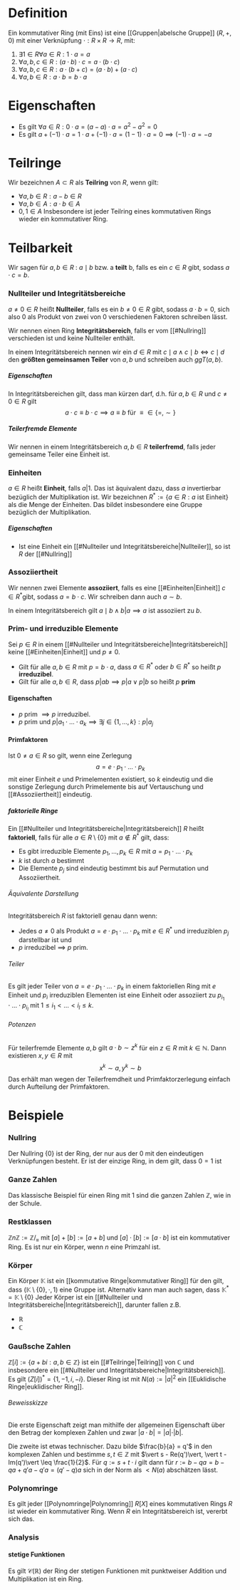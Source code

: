 # Definition
Ein kommutativer Ring (mit Eins) ist eine [[Gruppen|abelsche Gruppe]] $(R,+,0)$ mit einer Verknüpfung $\cdot:R \times R \rightarrow R$, mit:
1) $\exists 1\in R \forall a \in R : 1\cdot a = a$ 
2) $\forall a,b,c \in R: (a\cdot b)\cdot c = a \cdot (b\cdot c)$ 
3) $\forall a,b,c \in R:  a \cdot (b+c) = (a\cdot b) + (a \cdot c)$ 
4) $\forall a,b \in R: a\cdot b = b\cdot a$ 

# Eigenschaften
- Es gilt $\forall a \in R: 0 \cdot a = (a-a)\cdot a = a^{2}-a^{2}= 0$ 
- Es gilt $a + (-1)\cdot a = 1 \cdot a + (-1)\cdot a = (1-1) \cdot a = 0 \implies (-1)\cdot a = -a$  

# Teilringe
Wir bezeichnen $A \subset R$ als **Teilring** von $R$, wenn gilt:
- $\forall a,b\in R: a-b \in R$ 
- $\forall a,b \in A: a\cdot b\in A$
- $0,1 \in A$ 
Insbesondere ist jeder Teilring eines kommutativen Rings wieder ein kommutativer Ring.


# Teilbarkeit
Wir sagen für $a,b \in R$ :  $a \mid b$ bzw. a **teilt** b, falls es ein $c\in R$ gibt, sodass $a \cdot c = b$.

### Nullteiler und Integritätsbereiche
$a \neq 0 \in R$ heißt **Nullteiler**, falls es ein $b \neq 0 \in R$ gibt, sodass $a\cdot b = 0$, sich also 0 als Produkt  von zwei von 0 verschiedenen Faktoren schreiben lässt.

Wir nennen einen Ring **Integritätsbereich**, falls er vom [[#Nullring]] verschieden ist und keine Nullteiler enthält.

In einem Integritätsbereich nennen wir ein $d\in R$ mit $c\mid a \land c \mid b \iff c \mid d$ den **größten gemeinsamen Teiler** von $a,b$ und schreiben auch $ggT(a,b)$.

##### Eigenschaften
In Integritätsbereichen gilt, dass man kürzen darf, d.h. für $a,b\in R$ und $c \neq 0 \in R$ gilt $$a\cdot c \equiv b \cdot c \implies a \equiv b \text{ für } \equiv \in \{=, \sim\}$$
##### Teilerfremde Elemente
Wir nennen in einem Integritätsbereich $a,b\in R$ **teilerfremd**, falls jeder gemeinsame Teiler eine Einheit ist.
### Einheiten
$a\in R$ heißt **Einheit**, falls $a \big \vert 1$. Das ist äquivalent dazu, dass $a$ invertierbar bezüglich der Multiplikation ist. Wir bezeichnen $R^{*} := \{a \in R : a \text{ ist Einheit}\}$ als die Menge der Einheiten. Das bildet insbesondere eine Gruppe bezüglich der Multiplikation.
##### Eigenschaften
- Ist eine Einheit ein [[#Nullteiler und Integritätsbereiche|Nullteiler]], so ist $R$ der [[#Nullring]] 

### Assoziiertheit
Wir nennen zwei Elemente **assoziiert**, falls es eine [[#Einheiten|Einheit]] $c \in R^{*}$gibt, sodass $a=b\cdot c$. Wir schreiben dann auch $a \sim b$.

In einem Integritätsbereich gilt $a \mid b \land b \big\vert a \implies a$ ist assoziiert zu $b$. 

### Prim- und irreduzible Elemente
Sei $p \in R$ in einem [[#Nullteiler und Integritätsbereiche|Integritätsbereich]] keine [[#Einheiten|Einheit]] und $p \neq 0$. 

- Gilt für alle $a,b \in R$ mit $p = b\cdot a$, dass $a\in R^{*}$ oder $b\in R^{*}$ so heißt $p$ **irreduzibel**. 
- Gilt für alle $a,b\in R$, dass $p \big\vert ab \implies p \big\vert a \lor p \big\vert b$ so heißt $p$ **prim**

#### Eigenschaften
- $p$ prim $\implies p$ irreduzibel. 
- $p$ prim und $p \big\vert a_{1} \cdot ... \cdot a_{k} \implies \exists j \in \{1,...,k\}: p \big\vert a_{j}$ 


#### Primfaktoren
Ist $0 \neq a \in R$ so gilt, wenn eine Zerlegung $$a = e \cdot p_{1}\cdot ... \cdot p_{k}$$mit einer Einheit $e$ und Primelementen existiert, so $k$ eindeutig und die sonstige Zerlegung durch Primelemente bis auf Vertauschung und [[#Assoziiertheit]] eindeutig. 

##### faktorielle Ringe
Ein [[#Nullteiler und Integritätsbereiche|Integritätsbereich]] $R$ heißt **faktoriell**, falls für alle $a \in R \setminus \{0\}$ mit $a \not \in R^{*}$ gilt, dass:
- Es gibt irreduzible Elemente $p_{1}, ..., p_{k} \in R$ mit $a=p_{1}\cdot ... \cdot p_{k}$ 
- $k$ ist durch $a$ bestimmt
- Die Elemente $p_{j}$ sind eindeutig bestimmt bis auf Permutation und Assoziiertheit.

###### Äquivalente Darstellung
Integritätsbereich $R$ ist faktoriell genau dann wenn:
- Jedes $a \neq 0$ als Produkt $a = e \cdot p_{1}\cdot ... \cdot p_{k}$ mit $e \in R^{*}$ und irreduziblen $p_{j}$ darstellbar ist und
- $p$ irreduzibel $\implies$ $p$ prim.

###### Teiler
Es gilt jeder Teiler von $a =e \cdot p_{1}\cdot ... \cdot p_{k}$ in einem faktoriellen Ring mit $e$ Einheit und $p_{i}$ irreduziblen Elementen ist eine Einheit oder assoziiert zu $p_{i_{1}}\cdot ... \cdot p_{i_{l}}$ mit $1 \leq i_{1} < ... < i_{l} \leq k$. 

###### Potenzen
Für teilerfremde Elemente $a,b$ gilt $a\cdot b \sim z^{k}$ für ein $z \in R$ mit $k \in \mathbb{N}$. Dann existieren $x,y\in R$ mit $$x^{k}\sim a, y^{k}\sim b$$Das erhält man wegen der Teilerfremdheit und Primfaktorzerlegung einfach durch Aufteilung der Primfaktoren.



# Beispiele
### Nullring
Der Nullring $\{0\}$ ist der Ring, der nur aus der 0 mit den eindeutigen Verknüpfungen besteht. Er ist der einzige Ring, in dem gilt, dass $0 = 1$ ist

### Ganze Zahlen
Das klassische Beispiel für einen Ring mit 1 sind die ganzen Zahlen $\mathbb{Z}$, wie in der Schule.

### Restklassen
 $\mathbb{Z}n\mathbb{Z} := \mathbb{Z}/_{\equiv}$   mit $[a]+[b] := [a+b]$ und $[a]\cdot [b] := [a\cdot b]$ ist ein kommutativer Ring. Es ist nur ein Körper, wenn $n$ eine Primzahl ist.
### Körper
Ein Körper $\mathbb{K}$ ist ein [[kommutative Ringe|kommutativer Ring]] für den gilt, dass $(\mathbb{K}\setminus \{0\}, \cdot, 1)$ eine Gruppe ist. Alternativ kann man auch sagen, dass $\mathbb{K}^{*}= \mathbb{K}\setminus \{0\}$ 
Jeder Körper ist ein [[#Nullteiler und Integritätsbereiche|Integritätsbereich]], darunter fallen z.B.
- $\mathbb{R}$
- $\mathbb{C}$ 
### Gaußsche Zahlen
$\mathbb{Z}[i] := \{a+b i : a,b\in \mathbb{Z}\}$ ist ein [[#Teilringe|Teilring]] von $\mathbb{C}$ und insbesondere ein [[#Nullteiler und Integritätsbereiche|Integritätsbereich]]. Es gilt $(Z[i])^{*} = \{1, -1, i, -i\}$. Dieser Ring ist mit $N(a) := \vert a \vert^2$ ein [[Euklidische Ringe|euklidischer Ring]].
###### Beweisskizze
Die erste Eigenschaft zeigt man mithilfe der allgemeinen Eigenschaft über den Betrag der komplexen Zahlen und zwar $\vert a\cdot b \vert = \vert a \vert \cdot \vert b \vert$. 

Die zweite ist etwas technischer. Dazu bilde $\frac{b}{a} = q'$ in den komplexen Zahlen und bestimme $s, t\in \mathbb{Z}$ mit $\vert s - Re(q')\vert, \vert t - Im(q')\vert \leq \frac{1}{2}$. Für $q := s + t \cdot i$ gilt dann für $r := b - qa = b-qa + q'a -q'a = (q'-q)a$ sich in der Norm als $< N(a)$ abschätzen lässt.

### Polynomringe
Es gilt jeder [[Polynomringe|Polynomring]] $R[X]$ eines kommutativen Rings $R$ ist wieder ein kommutativer Ring. Wenn $R$ ein Integritätsbereich ist, vererbt sich das.

### Analysis 
#### stetige Funktionen
Es gilt $\mathcal{C}(\mathbb{R})$ der Ring der stetigen Funktionen mit punktweiser Addition und Multiplikation ist ein Ring. 
